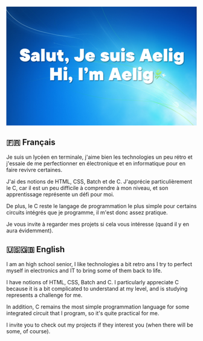 ![](https://github.com/Ankou-B/Ankou-B/blob/main/github%20bio%20image2.png)

## 🇫🇷 Français
Je suis un lycéen en terminale, j'aime bien les technologies un peu rétro et j'essaie de me perfectionner en électronique et en informatique pour en faire revivre certaines.

J'ai des notions de HTML, CSS, Batch et de C. J'apprécie particulièrement le C, car il est un peu difficile à comprendre à mon niveau, et son apprentissage représente un défi pour moi.

De plus, le C reste le langage de programmation le plus simple pour certains circuits intégrés que je programme, il m'est donc assez pratique.

Je vous invite à regarder mes projets si cela vous intéresse (quand il y en aura évidemment).

## 🇺🇸🇬🇧 English
I am an high school senior, I like technologies a bit retro ans I try to perfect myself in electronics and IT to bring some of them back to life.

I have notions of HTML, CSS, Batch and C. I particularly appreciate C because it is a bit complicated to understand at my level, and is studying represents a challenge for me.

In addition, C remains the most simple programmation language for some integrated circuit that I program, so it's quite practical for me.

I invite you to check out my projects if they interest you (when there will be some, of course).
